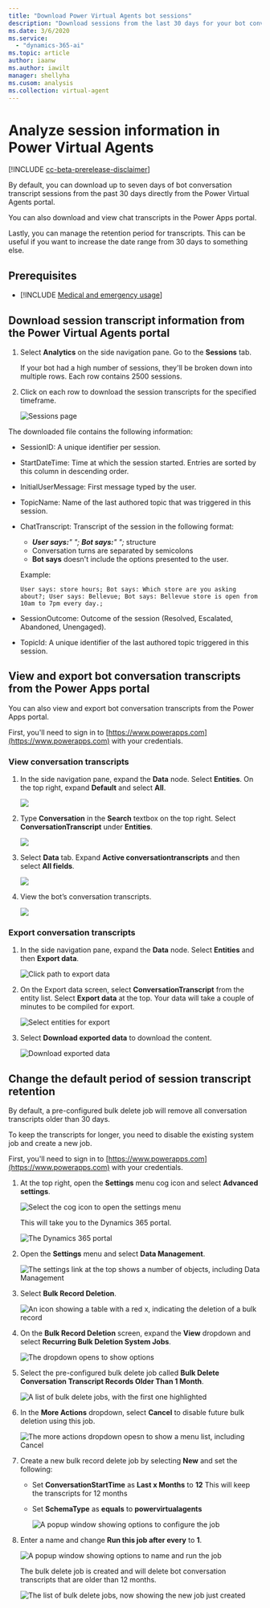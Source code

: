 ```yaml
---
title: "Download Power Virtual Agents bot sessions"
description: "Download sessions from the last 30 days for your bot conversations."
ms.date: 3/6/2020
ms.service:
  - "dynamics-365-ai"
ms.topic: article
author: iaanw
ms.author: iawilt
manager: shellyha
ms.cusom: analysis
ms.collection: virtual-agent
---
```


# Analyze session information in Power Virtual Agents

[!INCLUDE [cc-beta-prerelease-disclaimer](includes/cc-beta-prerelease-disclaimer.md)]



By default, you can download up to seven days of bot conversation transcript sessions from the past 30 days directly from the Power Virtual Agents portal.

You can also download and view chat transcripts in the Power Apps portal.

Lastly, you can manage the retention period for transcripts. This can be useful if you want to increase the date range from 30 days to something else.

## Prerequisites

- [!INCLUDE [Medical and emergency usage](includes/pva-usage-limitations.md)]


## Download session transcript information from the Power Virtual Agents portal

1. Select **Analytics** on the side navigation pane. Go to the **Sessions** tab. 

    If your bot had a high number of sessions, they'll be broken down into multiple rows. Each row contains 2500 sessions. 

1. Click on each row to download the session transcripts for the specified timeframe.

    ![Sessions page](media/analytics-sessions-billing.png)

The downloaded file contains the following information: 

- SessionID: A unique identifier per session. 

- StartDateTime: Time at which the session started. Entries are sorted by this column in descending order. 

- InitialUserMessage: First message typed by the user.

- TopicName: Name of the last authored topic that was triggered in this session. 

- ChatTranscript: Transcript of the session in the following format:
    - ***User says:**" "; **Bot says:**" ";* structure
    - Conversation turns are separated by semicolons
    - **Bot says** doesn't include the options presented to the user.
    
    Example: 
    ```
    User says: store hours; Bot says: Which store are you asking about?; User says: Bellevue; Bot says: Bellevue store is open from 10am to 7pm every day.;
    ```

- SessionOutcome: Outcome of the session (Resolved, Escalated, Abandoned, Unengaged).

- TopicId: A unique identifier of the last authored topic triggered in this session. 

## View and export bot conversation transcripts from the Power Apps portal

You can also view and export bot conversation transcripts from the Power Apps portal.

First, you'll need to sign in to [https://www.powerapps.com](https://www.powerapps.com) with your credentials.

### View conversation transcripts

1. In the side navigation pane, expand the **Data** node. Select **Entities**. On the top right, expand **Default** and select **All**.

    ![](media/powerapps-data-entities-view.png)

1. Type **Conversation** in the **Search** textbox on the top right. Select **ConversationTranscript** under **Entities**.

    ![](media/export-view-transcript.png)
 
1. Select **Data** tab. Expand **Active conversationtranscripts** and then select **All fields**.

    ![](media/export-view-all-fields.png)
 
1. View the bot’s conversation transcripts.

    ![](media/export-view-sessions.png)

### Export conversation transcripts

1. In the side navigation pane, expand the **Data** node. Select **Entities** and then **Export data**.

    ![Click path to export data](media/export-3.png)

1. On the Export data screen, select **ConversationTranscript** from the entity list. Select **Export data** at the top. Your data will take a couple of minutes to be compiled for export.

    ![Select entities for export](media/export-select-transcript.png)

1. Select **Download exported data** to download the content.

    ![Download exported data](media/powerapps-download-1.png)
 
## Change the default period of session transcript retention

By default, a pre-configured bulk delete job will remove all conversation transcripts older than 30 days. 

To keep the transcripts for longer, you need to disable the existing system job and create a new job.

First, you'll need to sign in to [https://www.powerapps.com](https://www.powerapps.com) with your credentials.

1. At the top right, open the **Settings** menu cog icon and select **Advanced settings**.

    ![Select the cog icon to open the settings menu](media/sessions-advanced.png)
 
    This will take you to the Dynamics 365 portal.
 
    ![The Dynamics 365 portal](media/sessions-d365.png)

2. Open the **Settings** menu and select **Data Management**.

    ![The settings link at the top shows a number of objects, including Data Management](media/sessions-d365-settings.png)
 
3. Select **Bulk Record Deletion**.

    ![An icon showing a table with a red x, indicating the deletion of a bulk record](media/sessions-bulk-delete.png)
 
4. On the **Bulk Record Deletion** screen, expand the **View** dropdown and select **Recurring Bulk Deletion System Jobs**.

    ![The dropdown opens to show options](media/sessions-recurring.png)

5. Select the pre-configured bulk delete job called **Bulk Delete Conversation Transcript Records Older Than 1 Month**.

    ![A list of bulk delete jobs, with the first one highlighted](media/sessions-pre-configured.png)
 
6. In the **More Actions** dropdown, select **Cancel** to disable future bulk deletion using this job.

    ![The more actions dropdown opesn to show a menu list, including Cancel](media/sessions-actions-cancel.png)
 
7. Create a new bulk record delete job by selecting **New** and set the following:

    - Set **ConversationStartTime** as **Last x Months** to **12**
        This will keep the transcripts for 12 months

    - Set **SchemaType** as **equals** to **powervirtualagents**

        ![A popup window showing options to configure the job](media/sessions-schema.png)
 
8. Enter a name and change **Run this job after every** to **1**.

    ![A popup window showing options to name and run the job](media/sessions-run-job.png)
 
    The bulk delete job is created and will delete bot conversation transcripts that are older than 12 months.

    ![The list of bulk delete jobs, now showing the new job just created](media/sessions-job-ready.png)
 

